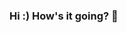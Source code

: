 ### Hi :) How's it going?  👋

<!--
**shreyasinegi/shreyasinegi** is a ✨ _special_ ✨ repository because its `README.md` (this file) appears on your GitHub profile.
 ###- 🔭 I’m currently working on VS
###- 🌱 I’m currently in my first year of high school 
###- 🤔 I’m looking for help with new inspiring ideas
###- 💬 Ask me about whatever you wanna ask
###- 😄 Pronouns: she / her / girl
###- ⚡ Fun fact:  HALLOWEEN's comming up....
-->
